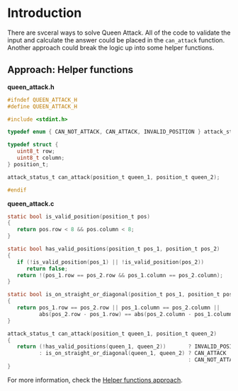 # Introduction

There are svceral ways to solve Queen Attack.
All of the code to validate the input and calculate the answer could be placed in the `can_attack` function.
Another approach could break the logic up into some helper functions.

## Approach: Helper functions

**queen_attack.h**

```c
#ifndef QUEEN_ATTACK_H
#define QUEEN_ATTACK_H

#include <stdint.h>

typedef enum { CAN_NOT_ATTACK, CAN_ATTACK, INVALID_POSITION } attack_status_t;

typedef struct {
   uint8_t row;
   uint8_t column;
} position_t;

attack_status_t can_attack(position_t queen_1, position_t queen_2);

#endif
```

**queen_attack.c**

```c
static bool is_valid_position(position_t pos)
{
   return pos.row < 8 && pos.column < 8;
}

static bool has_valid_positions(position_t pos_1, position_t pos_2)
{
   if (!is_valid_position(pos_1) || !is_valid_position(pos_2))
      return false;
   return !(pos_1.row == pos_2.row && pos_1.column == pos_2.column);
}

static bool is_on_straight_or_diagonal(position_t pos_1, position_t pos_2)
{
   return pos_1.row == pos_2.row || pos_1.column == pos_2.column ||
          abs(pos_2.row - pos_1.row) == abs(pos_2.column - pos_1.column);
}

attack_status_t can_attack(position_t queen_1, position_t queen_2)
{
   return (!has_valid_positions(queen_1, queen_2))       ? INVALID_POSITION
          : is_on_straight_or_diagonal(queen_1, queen_2) ? CAN_ATTACK
                                                         : CAN_NOT_ATTACK;
}
```

For more information, check the [Helper functions approach](approach-helper-functions).

[approach-helper-functions]: https://exercism.org/tracks/c/exercises/queen-attack/approaches/helper-functions
